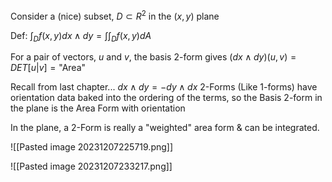 Consider a (nice) subset, $D \subset R^2$ in the $(x,y)$ plane

Def:
$\int_{D}f(x,y)dx \land dy = \int\int_{D}f(x,y)dA$

For a pair of vectors, $u$ and $v$, the basis 2-form gives
$(dx \land dy)(u,v) = DET[u | v] = \text{"Area"}$

Recall from last chapter...
$dx \land dy = -dy \land dx$
2-Forms (Like 1-forms) have orientation data baked into the ordering of the terms, so the Basis 2-form in the plane is the Area Form with orientation

In the plane, a 2-Form is really a "weighted" area form & can be integrated.

![[Pasted image 20231207225719.png]]

![[Pasted image 20231207233217.png]]
